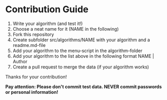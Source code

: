 # Contribution Guide

1. Write your algorithm (and test it!)
2. Choose a neat name for it (NAME in the following)
3. Fork this repository
4. Create subfolder src/algorithms/NAME with your algorithm and a readme.md-file
5. Add your algorithm to the menu-script in the algorithm-folder
6. Add your algorithm to the list above in the following format NAME | Author
7. Create a pull request to merge the data (if your algorithm works)

Thanks for your contribution!

**Pay attention: Please don't commit test data. NEVER commit passwords or personal information!**
